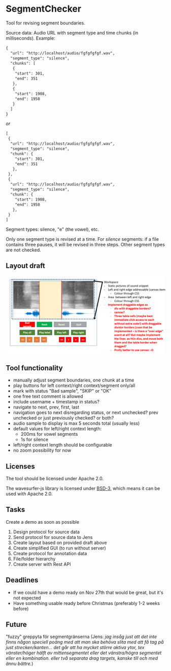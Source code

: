 
# SegmentChecker

Tool for revising segment boundaries.

Source data: Audio URL with segment type and time chunks (in milliseconds). Example:

    {
      "url": "http://localhost/audio/fgfgfgfgf.wav",
      "segment_type": "silence",
      "chunks": [
       {
        "start": 301,
        "end": 351
       },
       {
        "start": 1908,
        "end": 1958
       }
      ]
    }
     
   _or_
     
    [
     {
      "url": "http://localhost/audio/fgfgfgfgf.wav",
      "segment_type": "silence",
      "chunk": {
        "start": 301,
        "end": 351
       },
     },
     {
      "url": "http://localhost/audio/fgfgfgfgf.wav",
      "segment_type": "silence",
      "chunk": {
        "start": 1908,
        "end": 1958
       },
     }
    ]



Segment types: silence, "e" (the vowel), etc.

Only one segment type is revised at a time. For _silence_ segments: if a file contains three pauses, it will be revised in three steps. Other segment types are not checked.

## Layout draft

<img src="layout_draft.png">

## Tool functionality

* manually adjust segment boundaries, one chunk at a time
* play buttons for left context/right context/segment only/all
* mark with status "Bad sample", "SKIP" or "OK"
* one free text comment is allowed
* include username + timestamp in status?
* navigate to next, prev, first, last
* navigation goes to next disregarding status, or next unchecked? prev unchecked or just previously checked? or both?
* audio sample to display is max 5 seconds total (usually less)
* default values for left/right context length:
  - 200ms for vowel segments
  - 1s for silence 
* left/right context length should be configurable
* no zoom possibility for now

## Licenses
The tool should be licensed under Apache 2.0.

The wavesurfer-js library is licensed under [BSD-3](https://opensource.org/licenses/BSD-3-Clause), which means it can be used with Apache 2.0.

## Tasks
Create a demo as soon as possible

1. Design protocol for source data
2. Send protocol for source data to Jens
3. Create layout based on provided draft above
4. Create simplified GUI (to run without server)
5. Create protocol for annotation data
6. File/folder hierarchy
7. Create server with Rest API

## Deadlines 
* If we could have a demo ready on Nov 27th that would be great, but it's not expected
* Have something usable ready before Christmas (preferably 1-2 weeks before)

## Future
"fuzzy" greppyta för segmentgränserna (Jens: _jag insåg just att det inte finns någon speciell poäng med att man ska behöva slita med att få tag på just strecken/kanten... det går att ha mycket större aktiva ytor, tex vänster/höger hälft av mittensegmentet eller det vänstra/högra segmentet eller en kombination. eller två separata drag targets, kanske till och med ännu bättre._)

